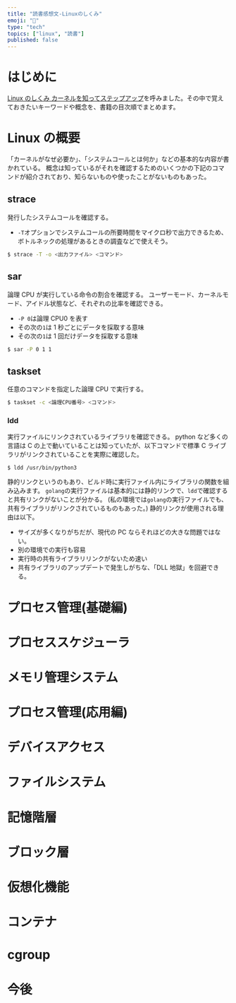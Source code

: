 ```yaml
---
title: "読書感想文-Linuxのしくみ"
emoji: "🍣"
type: "tech"
topics: ["linux", "読書"]
published: false
---
```


# はじめに

[Linux のしくみ カーネルを知ってステップアップ]()を呼みました。その中で覚えておきたいキーワードや概念を、書籍の目次順でまとめます。

# Linux の概要

「カーネルがなぜ必要か」、「システムコールとは何か」などの基本的な内容が書かれている。
概念は知っているがそれを確認するためのいくつかの下記のコマンドが紹介されており、知らないものや使ったことがないものもあった。

## strace

発行したシステムコールを確認する。

- `-T`オプションでシステムコールの所要時間をマイクロ秒で出力できるため、ボトルネックの処理があるときの調査などで使えそう。

```bash
$ strace -T -o <出力ファイル> <コマンド>
```

## sar

論理 CPU が実行している命令の割合を確認する。
ユーザーモード、カーネルモード、アイドル状態など、それぞれの比率を確認できる。

- `-P 0`は論理 CPU0 を表す
- その次の`1`は 1 秒ごとにデータを採取する意味
- その次の`1`は 1 回だけデータを採取する意味

```bash
$ sar -P 0 1 1
```

## taskset

任意のコマンドを指定した論理 CPU で実行する。

```bash
$ taskset -c <論理CPU番号> <コマンド>
```

### ldd

実行ファイルにリンクされているライブラリを確認できる。
python など多くの言語は C の上で動いていることは知っていたが、以下コマンドで標準 C ライブラリがリンクされていることを実際に確認した。

```
$ ldd /usr/bin/python3
```

静的リンクというのもあり、ビルド時に実行ファイル内にライブラリの関数を組み込みます。
`golang`の実行ファイルは基本的には静的リンクで、`ldd`で確認すると共有リンクがないことが分かる。
(私の環境では`golang`の実行ファイルでも、共有ライブラリがリンクされているものもあった。)
静的リンクが使用される理由は以下。

- サイズが多くなりがちだが、現代の PC ならそれほどの大きな問題ではない。
- 別の環境での実行も容易
- 実行時の共有ライブラリリンクがないため速い
- 共有ライブラリのアップデートで発生しがちな、「DLL 地獄」を回避できる。

# プロセス管理(基礎編)

# プロセススケジューラ

# メモリ管理システム

# プロセス管理(応用編)

# デバイスアクセス

# ファイルシステム

# 記憶階層

# ブロック層

# 仮想化機能

# コンテナ

# cgroup

# 今後
